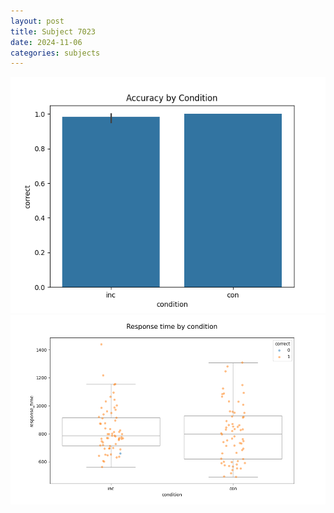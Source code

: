 ```yaml
---
layout: post
title: Subject 7023
date: 2024-11-06
categories: subjects
---
```


![](data/7023/run-27/7023_NF_acc.png)
![](data/7023/run-27/7023_NF_rt.png)
